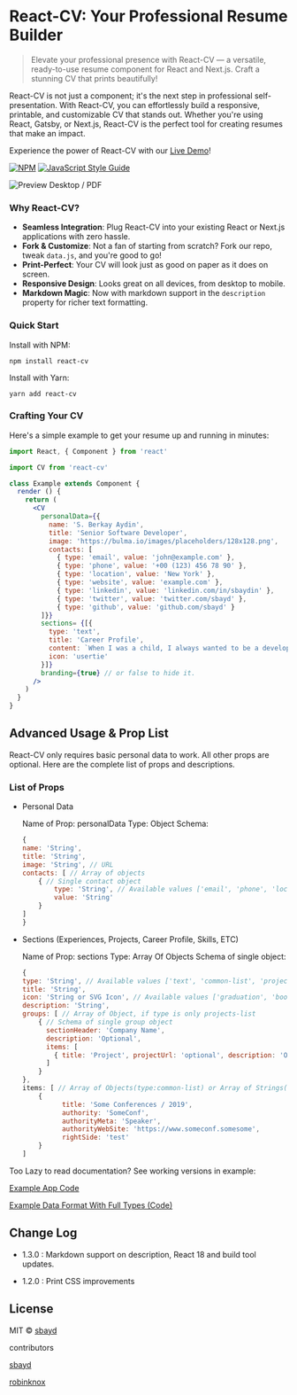 
# React-CV: Your Professional Resume Builder

> Elevate your professional presence with React-CV — a versatile, ready-to-use resume component for React and Next.js. Craft a stunning CV that prints beautifully!

React-CV is not just a component; it's the next step in professional self-presentation. With React-CV, you can effortlessly build a responsive, printable, and customizable CV that stands out. Whether you're using React, Gatsby, or Next.js, React-CV is the perfect tool for creating resumes that make an impact.

Experience the power of React-CV with our [Live Demo](https://sbayd.github.io/react-cv/)!

[![NPM](https://img.shields.io/npm/v/react-cv.svg)](https://www.npmjs.com/package/react-cv) [![JavaScript Style Guide](https://img.shields.io/badge/code_style-standard-brightgreen.svg)](https://standardjs.com)

![Preview Desktop / PDF](cv_preview.png)

### Why React-CV?

-   **Seamless Integration**: Plug React-CV into your existing React or Next.js applications with zero hassle.
-   **Fork & Customize**: Not a fan of starting from scratch? Fork our repo, tweak `data.js`, and you're good to go!
-   **Print-Perfect**: Your CV will look just as good on paper as it does on screen.
-   **Responsive Design**: Looks great on all devices, from desktop to mobile.
-   **Markdown Magic**: Now with markdown support in the `description` property for richer text formatting.

### Quick Start

Install with NPM:

```shell
npm install react-cv
```

Install with Yarn:

```shell
yarn add react-cv
```



### Crafting Your CV

Here's a simple example to get your resume up and running in minutes:


```jsx
import React, { Component } from 'react'

import CV from 'react-cv'

class Example extends Component {
  render () {
    return (
      <CV
        personalData={{
          name: 'S. Berkay Aydin',
          title: 'Senior Software Developer',
          image: 'https://bulma.io/images/placeholders/128x128.png',
          contacts: [
            { type: 'email', value: 'john@example.com' },
            { type: 'phone', value: '+00 (123) 456 78 90' },
            { type: 'location', value: 'New York' },
            { type: 'website', value: 'example.com' },
            { type: 'linkedin', value: 'linkedin.com/in/sbaydin' },
            { type: 'twitter', value: 'twitter.com/sbayd' },
            { type: 'github', value: 'github.com/sbayd' }
        ]}}
        sections= {[{
          type: 'text',
          title: 'Career Profile',
          content: `When I was a child, I always wanted to be a developer..then this hapened **You can use markdown here**`,
          icon: 'usertie'
        }]}
        branding={true} // or false to hide it.
      />
    )
  }
}
```

## Advanced Usage & Prop List

React-CV only requires basic personal data to work. All other props are optional.
Here are the complete list of props and descriptions.

### List of Props
- Personal Data

    Name of Prop: personalData
    Type: Object
    Schema:
    ```js
    {
    name: 'String',
    title: 'String',
    image: 'String', // URL
    contacts: [ // Array of objects
        { // Single contact object
            type: 'String', // Available values ['email', 'phone', 'location', 'website', 'github', 'linkedin', 'twitter']
            value: 'String'
        }
    ]
    }
    ```

- Sections (Experiences, Projects, Career Profile, Skills, ETC)

    Name of Prop: sections
    Type: Array Of  Objects
    Schema of single object:
    ```js
    {
    type: 'String', // Available values ['text', 'common-list', 'projects-list', 'tag-list']
    title: 'String',
    icon: 'String or SVG Icon', // Available values ['graduation', 'book', 'comments', 'tasks', 'archive', 'rocket', 'language', 'cubes', 'usertie'] or FontAwesome SVG Icon
    description: 'String',
    groups: [ // Array of Object, if type is only projects-list
        { // Schema of single group object
          sectionHeader: 'Company Name',
          description: 'Optional',
          items: [
            { title: 'Project', projectUrl: 'optional', description: 'Optional' },
          ]
        }
    },
    items: [ // Array of Objects(type:common-list) or Array of Strings(type:tag-list)
        {
              title: 'Some Conferences / 2019',
              authority: 'SomeConf',
              authorityMeta: 'Speaker',
              authorityWebSite: 'https://www.someconf.somesome',
              rightSide: 'test'
        }
    ]
    ```

Too Lazy to read documentation? See working versions in example:

[Example App Code](https://github.com/sbayd/react-cv/blob/master/example/src/App.js)

[Example Data Format With Full Types (Code)](https://github.com/sbayd/react-cv/blob/master/example/src/data.js)


## Change Log

 - 1.3.0 : Markdown support on description, React 18 and build tool updates.

 - 1.2.0 : Print CSS improvements

## License

MIT © [sbayd](https://github.com/sbayd)


contributors

[sbayd](https://github.com/sbayd)

[robinknox](https://github.com/robinknox)

